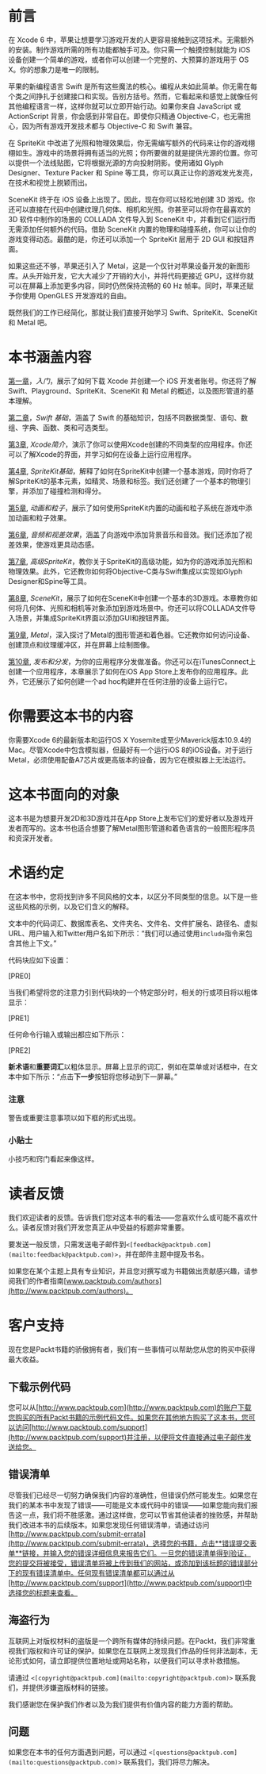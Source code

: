 # 前言

在 Xcode 6 中，苹果让想要学习游戏开发的人更容易接触到这项技术。无需额外的安装。制作游戏所需的所有功能都触手可及。你只需一个触摸控制就能为 iOS 设备创建一个简单的游戏，或者你可以创建一个完整的、大预算的游戏用于 OS X。你的想象力是唯一的限制。

苹果的新编程语言 Swift 是所有这些魔法的核心。编程从未如此简单。你无需在每个类之间挣扎于创建接口和实现。告别方括号。然而，它看起来和感觉上就像任何其他编程语言一样，这样你就可以立即开始行动。如果你来自 JavaScript 或 ActionScript 背景，你会感到非常自在。即使你只精通 Objective-C，也无需担心，因为所有游戏开发技术都与 Objective-C 和 Swift 兼容。

在 SpriteKit 中改进了光照和物理效果后，你无需编写额外的代码来让你的游戏栩栩如生。游戏中的场景将拥有适当的光照；你所要做的就是提供光源的位置。你可以提供一个法线贴图，它将根据光源的方向投射阴影。使用诸如 Glyph Designer、Texture Packer 和 Spine 等工具，你可以真正让你的游戏发光发亮，在技术和视觉上脱颖而出。

SceneKit 终于在 iOS 设备上出现了。因此，现在你可以轻松地创建 3D 游戏。你还可以直接在代码中创建纹理几何体、相机和光照。你甚至可以将你在最喜欢的 3D 软件中制作的场景的 COLLADA 文件导入到 SceneKit 中，并看到它们运行而无需添加任何额外的代码。借助 SceneKit 内置的物理和碰撞系统，你可以让你的游戏变得动态。最酷的是，你还可以添加一个 SpriteKit 层用于 2D GUI 和按钮界面。

如果这些还不够，苹果还引入了 Metal，这是一个仅针对苹果设备开发的新图形库。从头开始开发，它大大减少了开销的大小，并将代码更接近 GPU，这样你就可以在屏幕上添加更多内容，同时仍然保持流畅的 60 Hz 帧率。同时，苹果还赋予你使用 OpenGLES 开发游戏的自由。

既然我们的工作已经简化，那就让我们直接开始学习 Swift、SpriteKit、SceneKit 和 Metal 吧。

# 本书涵盖内容

[第一章](ch01.html "第一章。入门")，*入门*，展示了如何下载 Xcode 并创建一个 iOS 开发者账号。你还将了解 Swift、Playground、SpriteKit、SceneKit 和 Metal 的概述，以及图形管道的基本理解。

[第二章](ch02.html "第二章。Swift 基础")，*Swift 基础*，涵盖了 Swift 的基础知识，包括不同数据类型、语句、数组、字典、函数、类和可选类型。

[第3章](ch03.html "第3章。Xcode简介"), *Xcode简介*，演示了你可以使用Xcode创建的不同类型的应用程序。你还可以了解Xcode的界面，并学习如何在设备上运行应用程序。

[第4章](ch04.html "第4章。SpriteKit基础"), *SpriteKit基础*，解释了如何在SpriteKit中创建一个基本游戏，同时你将了解SpriteKit的基本元素，如精灵、场景和标签。我们还创建了一个基本的物理引擎，并添加了碰撞检测和得分。

[第5章](ch05.html "第5章。动画和粒子"), *动画和粒子*，展示了如何使用SpriteKit内置的动画和粒子系统在游戏中添加动画和粒子效果。

[第6章](ch06.html "第6章。音频和视差效果"), *音频和视差效果*，涵盖了向游戏中添加背景音乐和音效。我们还添加了视差效果，使游戏更具动态感。

[第7章](ch07.html "第7章。高级SpriteKit"), *高级SpriteKit*，教你关于SpriteKit的高级功能，如为你的游戏添加光照和物理效果。此外，它还教你如何将Objective-C类与Swift集成以实现如Glyph Designer和Spine等工具。

[第8章](ch08.html "第8章。SceneKit"), *SceneKit*，展示了如何在SceneKit中创建一个基本的3D游戏。本章教你如何将几何体、光照和相机等对象添加到游戏场景中。你还可以将COLLADA文件导入场景，并集成SpriteKit界面以添加GUI和按钮界面。

[第9章](ch09.html "第9章。Metal"), *Metal*，深入探讨了Metal的图形管道和着色器。它还教你如何访问设备、创建顶点和纹理缓冲区，并在屏幕上绘制图像。

[第10章](ch10.html "第10章。发布和分发"), *发布和分发*，为你的应用程序分发做准备。你还可以在iTunesConnect上创建一个应用程序，本章展示了如何在iOS App Store上发布你的应用程序。此外，它还展示了如何创建一个ad hoc构建并在任何注册的设备上运行它。

# 你需要这本书的内容

你需要Xcode 6的最新版本和运行OS X Yosemite或至少Maverick版本10.9.4的Mac。尽管Xcode中包含模拟器，但最好有一个运行iOS 8的iOS设备。对于运行Metal，必须使用配备A7芯片或更高版本的设备，因为它在模拟器上无法运行。

# 这本书面向的对象

这本书是为想要开发2D和3D游戏并在App Store上发布它们的爱好者以及游戏开发者而写的。这本书也适合想要了解Metal图形管道和着色语言的一般图形程序员和资深开发者。

# 术语约定

在这本书中，您将找到许多不同风格的文本，以区分不同类型的信息。以下是一些这些风格的示例，以及它们含义的解释。

文本中的代码词汇、数据库表名、文件夹名、文件名、文件扩展名、路径名、虚拟URL、用户输入和Twitter用户名如下所示：“我们可以通过使用`include`指令来包含其他上下文。”

代码块应如下设置：

[PRE0]

当我们希望将您的注意力引到代码块的一个特定部分时，相关的行或项目将以粗体显示：

[PRE1]

任何命令行输入或输出都应如下所示：

[PRE2]

**新术语**和**重要词汇**以粗体显示。屏幕上显示的词汇，例如在菜单或对话框中，在文本中如下所示：“点击**下一步**按钮将您移动到下一屏幕。”

### 注意

警告或重要注意事项以如下框的形式出现。

### 小贴士

小技巧和窍门看起来像这样。

# 读者反馈

我们欢迎读者的反馈。告诉我们您对这本书的看法——您喜欢什么或可能不喜欢什么。读者反馈对我们开发您真正从中受益的标题非常重要。

要发送一般反馈，只需发送电子邮件到`<[feedback@packtpub.com](mailto:feedback@packtpub.com)>`，并在邮件主题中提及书名。

如果您在某个主题上具有专业知识，并且您对撰写或为书籍做出贡献感兴趣，请参阅我们的作者指南[www.packtpub.com/authors](http://www.packtpub.com/authors)。

# 客户支持

现在您是Packt书籍的骄傲拥有者，我们有一些事情可以帮助您从您的购买中获得最大收益。

## 下载示例代码

您可以从[http://www.packtpub.com](http://www.packtpub.com)的账户下载您购买的所有Packt书籍的示例代码文件。如果您在其他地方购买了这本书，您可以访问[http://www.packtpub.com/support](http://www.packtpub.com/support)并注册，以便将文件直接通过电子邮件发送给您。

## 错误清单

尽管我们已经尽一切努力确保我们内容的准确性，但错误仍然可能发生。如果您在我们的某本书中发现了错误——可能是文本或代码中的错误——如果您能向我们报告这一点，我们将不胜感激。通过这样做，您可以节省其他读者的挫败感，并帮助我们改进本书的后续版本。如果您发现任何错误清单，请通过访问[http://www.packtpub.com/submit-errata](http://www.packtpub.com/submit-errata)，选择您的书籍，点击**错误提交表单**链接，并输入您的错误详细信息来报告它们。一旦您的错误清单得到验证，您的提交将被接受，错误清单将被上传到我们的网站，或添加到该标题的错误部分下的现有错误清单中。任何现有错误清单都可以通过从[http://www.packtpub.com/support](http://www.packtpub.com/support)中选择您的标题来查看。

## 海盗行为

互联网上对版权材料的盗版是一个跨所有媒体的持续问题。在Packt，我们非常重视我们版权和许可证的保护。如果您在互联网上发现我们作品的任何非法副本，无论形式如何，请立即提供位置地址或网站名称，以便我们可以寻求补救措施。

请通过 `<[copyright@packtpub.com](mailto:copyright@packtpub.com)>` 联系我们，并提供涉嫌盗版材料的链接。

我们感谢您在保护我们作者以及为我们提供有价值内容的能力方面的帮助。

## 问题

如果您在本书的任何方面遇到问题，可以通过 `<[questions@packtpub.com](mailto:questions@packtpub.com)>` 联系我们，我们将尽力解决。
